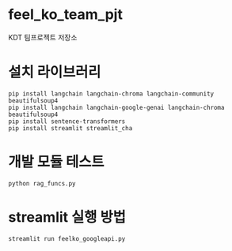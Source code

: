 # feel_ko_team_pjt
KDT 팀프로젝트 저장소

# 설치 라이브러리
```
pip install langchain langchain-chroma langchain-community beautifulsoup4
pip install langchain langchain-google-genai langchain-chroma beautifulsoup4
pip install sentence-transformers
pip install streamlit streamlit_cha
```

# 개발 모듈 테스트
```
python rag_funcs.py
```

# streamlit 실행 방법
```
streamlit run feelko_googleapi.py
```
